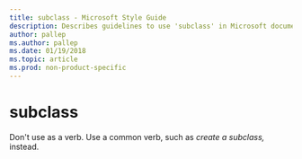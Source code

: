 ```yaml
---
title: subclass - Microsoft Style Guide
description: Describes guidelines to use 'subclass' in Microsoft documents. Don't use as a verb.
author: pallep
ms.author: pallep
ms.date: 01/19/2018
ms.topic: article
ms.prod: non-product-specific
---
```


# subclass

Don't use as a verb. Use a common verb, such as *create a subclass,* instead.

